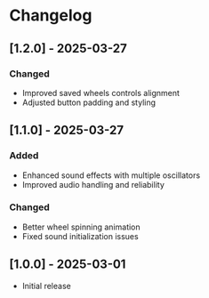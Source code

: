 # Changelog

## [1.2.0] - 2025-03-27
### Changed
- Improved saved wheels controls alignment
- Adjusted button padding and styling

## [1.1.0] - 2025-03-27
### Added
- Enhanced sound effects with multiple oscillators
- Improved audio handling and reliability

### Changed
- Better wheel spinning animation
- Fixed sound initialization issues

## [1.0.0] - 2025-03-01
- Initial release
